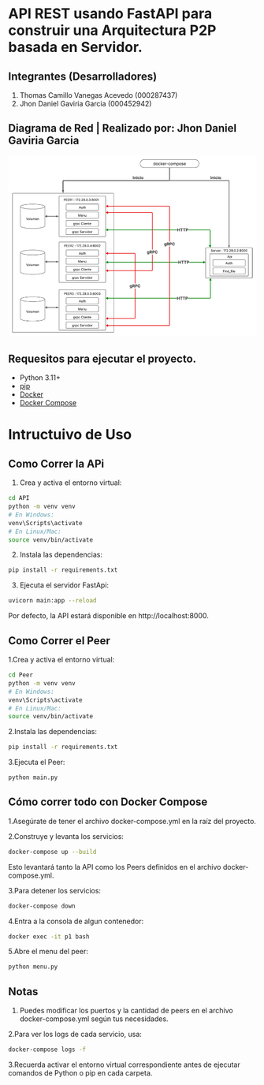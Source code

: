 # API REST usando FastAPI para construir una Arquitectura P2P basada en Servidor.

## Integrantes (Desarrolladores)

1. Thomas Camillo Vanegas Acevedo (000287437)
2. Jhon Daniel Gaviria Garcia (000452942)

## Diagrama de Red | Realizado por: Jhon Daniel Gaviria Garcia

![Imagen con tres nodos (PCs) y un servidor (Master) conectados representando una arquitectura P2P](./IMGS/DiagramaRedP2P_v2.png)

## Requesitos para ejecutar el proyecto.

* Python 3.11+
* [pip](vscode-file://vscode-app/c:/Users/danie/AppData/Local/Programs/Microsoft%20VS%20Code/resources/app/out/vs/code/electron-browser/workbench/workbench.html)
* [Docker](vscode-file://vscode-app/c:/Users/danie/AppData/Local/Programs/Microsoft%20VS%20Code/resources/app/out/vs/code/electron-browser/workbench/workbench.html)
* [Docker Compose](vscode-file://vscode-app/c:/Users/danie/AppData/Local/Programs/Microsoft%20VS%20Code/resources/app/out/vs/code/electron-browser/workbench/workbench.html)

# Intructuivo de Uso

## Como Correr la APi

1. Crea y activa el entorno virtual:

```bash
cd API
python -m venv venv
# En Windows:
venv\Scripts\activate
# En Linux/Mac:
source venv/bin/activate
```

2. Instala las dependencias:

```bash
pip install -r requirements.txt
```

3. Ejecuta el servidor FastApi:

```bash
uvicorn main:app --reload
```

Por defecto, la API estará disponible en http://localhost:8000.

## Como Correr el Peer

1.Crea y activa el entorno virtual:

```bash
cd Peer
python -m venv venv
# En Windows:
venv\Scripts\activate
# En Linux/Mac:
source venv/bin/activate
```

2.Instala las dependencias:

```bash
pip install -r requirements.txt
```

3.Ejecuta el Peer:

```bash
python main.py
```

## Cómo correr todo con Docker Compose

1.Asegúrate de tener el archivo docker-compose.yml en la raíz del proyecto.

2.Construye y levanta los servicios:

```bash
docker-compose up --build
```

Esto levantará tanto la API como los Peers definidos en el archivo docker-compose.yml.

3.Para detener los servicios:

```bash
docker-compose down
```

4.Entra a la consola de algun contenedor:

```bash
docker exec -it p1 bash
```

5.Abre el menu del peer:

```bash
python menu.py
```

## Notas

1. Puedes modificar los puertos y la cantidad de peers en el archivo docker-compose.yml según tus necesidades.

2.Para ver los logs de cada servicio, usa:

```bash
docker-compose logs -f
```

3.Recuerda activar el entorno virtual correspondiente antes de ejecutar comandos de Python o pip en cada carpeta.
